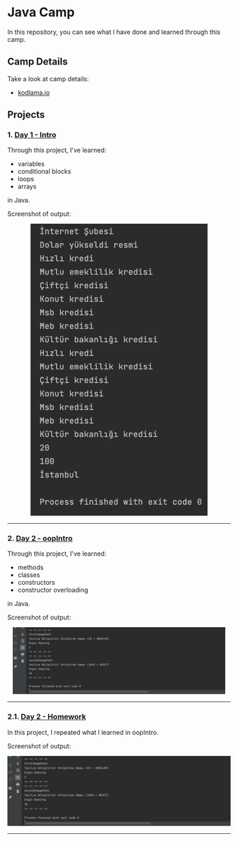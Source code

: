 # Java Camp
In this repository, you can see what I have done and learned through this camp.

## Camp Details

Take a look at camp details:
- [kodlama.io](https://www.kodlama.io/)

## Projects

### 1. [Day 1 - Intro](day1_intro)

Through this project, I've learned:
-	variables
-	conditional blocks
-	loops
-	arrays

in Java.

Screenshot of output:

<p align="center"><img src="images/day1_intro.png" width="400"></p>

---

### 2. [Day 2 - oopIntro](day2_oopIntro)

Through this project, I've learned:
-	methods
-	classes
-	constructors
-	constructor overloading

in Java.

Screenshot of output:

<p align="center"><img src="images/day2_homework1.png" width="480"></p>

---

### 2.1. [Day 2 - Homework](day2_oopIntro)

In this project, I repeated what I learned in oopIntro.

Screenshot of output:

<p align="center"><img src="images/day2_homework1.png" width="600"></p>

---
